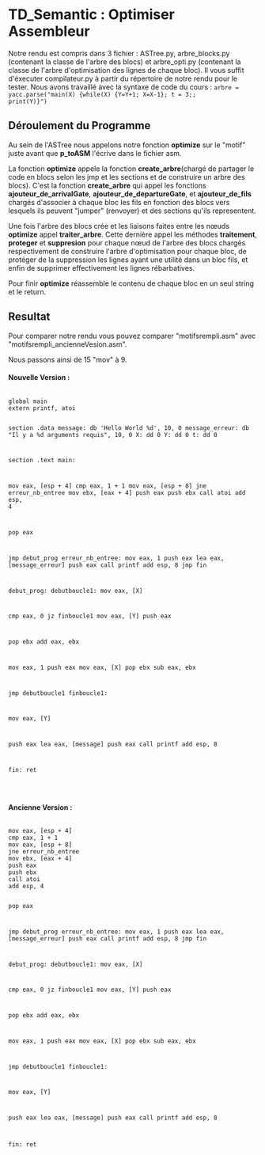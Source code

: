 # TD_Semantic : Optimiser Assembleur

Notre rendu est compris dans 3 fichier : ASTree.py, arbre_blocks.py (contenant la classe de l'arbre des blocs) et arbre_opti.py (contenant la classe de l'arbre d'optimisation des lignes de chaque bloc). Il vous suffit d'éxecuter compilateur.py à partir du répertoire de notre rendu pour le tester. Nous avons travaillé avec la syntaxe de code du cours : 
<code>arbre = yacc.parse("main(X) {while(X) {Y=Y+1; X=X-1}; t = 3;; print(Y)}")</code>


<h2>Déroulement du Programme</h2>

Au sein de l'ASTree nous appelons notre fonction **optimize** sur le "motif" juste avant que **p_toASM** l'écrive dans le fichier asm.

La fonction **optimize** appele la fonction **create_arbre**(chargé de partager le code en blocs selon les jmp et les sections et de construire un arbre des blocs). C'est la fonction **create_arbre** qui appel les fonctions **ajouteur_de_arrivalGate**, **ajouteur_de_departureGate**, et **ajouteur_de_fils** chargés d'associer à chaque bloc les fils en fonction des blocs vers lesquels ils peuvent "jumper" (renvoyer) et des sections qu'ils representent.

Une fois l'arbre des blocs crée et les liaisons faites entre les nœuds **optimize** appel **traiter_arbre**. Cette dernière appel les méthodes **traitement**, **proteger** et **suppresion** pour chaque nœud de l'arbre des blocs chargés respectivement de construire l'arbre d'optimisation pour chaque bloc, de protéger de la suppression les lignes ayant une utilité dans un bloc fils, et enfin de supprimer effectivement les lignes rébarbatives.

Pour finir **optimize** réassemble le contenu de chaque bloc en un seul string et le return. 

<h2>Resultat</h2>

Pour comparer notre rendu vous pouvez comparer "motifsrempli.asm" avec "motifsrempli_ancienneVesion.asm".

Nous passons ainsi de 15 "mov" à 9.

<h4>Nouvelle Version :</h4>
<pre><code>
global main 
extern printf, atoi

section .data
message: db 'Hello World %d', 10, 0
message_erreur: db "Il y a %d arguments requis", 10, 0
X: dd 0
Y: dd 0
t: dd 0

section .text
main:

mov eax, [esp + 4]
cmp eax, 1 + 1
mov eax, [esp + 8]
jne erreur_nb_entree
mov ebx, [eax + 4]
push eax
push ebx
call atoi
add esp, 4

pop eax

jmp debut_prog
erreur_nb_entree:
mov eax, 1
push eax
lea eax, [message_erreur]
push eax
call printf
add esp, 8
jmp fin

debut_prog:
debutboucle1:
mov eax, [X]

cmp eax, 0
jz finboucle1
mov eax, [Y]
push eax

pop ebx
add eax, ebx


mov eax, 1
push eax
mov eax, [X]
pop ebx
sub eax, ebx


jmp debutboucle1
finboucle1:





mov eax, [Y]


push eax
lea eax, [message]
push eax
call printf
add esp, 8

fin: ret

</code></pre>


<h4>Ancienne Version :</h4>
<pre><code>
mov eax, [esp + 4]
cmp eax, 1 + 1
mov eax, [esp + 8]
jne erreur_nb_entree
mov ebx, [eax + 4]
push eax
push ebx
call atoi
add esp, 4

pop eax

jmp debut_prog
erreur_nb_entree:
mov eax, 1
push eax
lea eax, [message_erreur]
push eax
call printf
add esp, 8
jmp fin

debut_prog:
debutboucle1:
mov eax, [X]

cmp eax, 0
jz finboucle1
mov eax, [Y]
push eax

pop ebx
add eax, ebx


mov eax, 1
push eax
mov eax, [X]
pop ebx
sub eax, ebx


jmp debutboucle1
finboucle1:





mov eax, [Y]


push eax
lea eax, [message]
push eax
call printf
add esp, 8

fin: ret
</code></pre>
